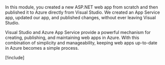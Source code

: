 In this module, you created a new ASP.NET web app from scratch and then published it to Azure directly from Visual Studio. We created an App Service app, updated our app, and published changes, without ever leaving Visual Studio.

Visual Studio and Azure App Service provide a powerful mechanism for creating, publishing, and maintaining web apps in Azure. With this combination of simplicity and manageability, keeping web apps up-to-date in Azure becomes a simple process.

[!include[](../../../includes/azure-sandbox-cleanup.md)]